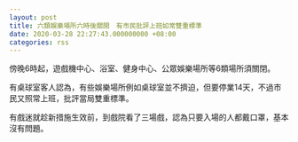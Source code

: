 ```yaml
---
layout: post
title: 六類娛樂場所六時後關閉　有市民批評上班如常雙重標準
date: 2020-03-28 22:27:43.000000000 +08:00
categories: rss
---
```


傍晚6時起，遊戲機中心、浴室、健身中心、公眾娛樂場所等6類場所須關閉。

有桌球室客人認為，有些娛樂場所例如桌球室並不擠迫，但要停業14天，不過市民又照常上班，批評當局雙重標準。

有戲迷就趁新措施生效前，到戲院看了三場戲，認為只要入場的人都戴口罩，基本沒有問題。

